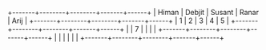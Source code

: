 +-------+--------+--------+-------+------+
| Himan | Debjit | Susant | Ranar | Arij |
+-------+--------+--------+-------+------+
|    1   |      2  | 3       |  4     |  5    |
+-------+--------+--------+-------+------+
|       |      7 |        |       |      |
+-------+--------+--------+-------+------+
|       |        |        |       |      |
+-------+--------+--------+-------+------+
